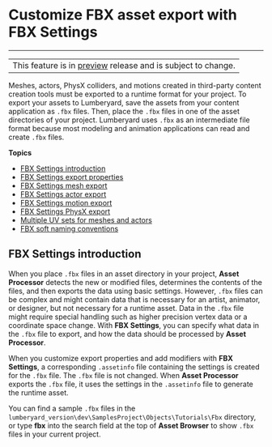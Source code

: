 # Customize FBX asset export with FBX Settings<a name="fbx-intro"></a>


****  

|  | 
| --- |
| This feature is in [preview](https://docs.aws.amazon.com/lumberyard/latest/userguide/ly-glos-chap.html#preview) release and is subject to change\.  | 

Meshes, actors, PhysX colliders, and motions created in third\-party content creation tools must be exported to a runtime format for your project\. To export your assets to Lumberyard, save the assets from your content application as `.fbx` files\. Then, place the `.fbx` files in one of the asset directories of your project\. Lumberyard uses `.fbx` as an intermediate file format because most modeling and animation applications can read and create `.fbx` files\. 

**Topics**
+ [FBX Settings introduction](#fbx-settings-intro)
+ [FBX Settings export properties](fbx-properties.md)
+ [FBX Settings mesh export](fbx-mesh-export.md)
+ [FBX Settings actor export](fbx-actor-export.md)
+ [FBX Settings motion export](fbx-motion-export.md)
+ [FBX Settings PhysX export](fbx-physx-export.md)
+ [Multiple UV sets for meshes and actors](fbx-multiple-uv-sets.md)
+ [FBX soft naming conventions](fbx-settings-soft-naming.md)

## FBX Settings introduction<a name="fbx-settings-intro"></a>

 When you place `.fbx` files in an asset directory in your project, **Asset Processor** detects the new or modified files, determines the contents of the files, and then exports the data using basic settings\. However, `.fbx` files can be complex and might contain data that is necessary for an artist, animator, or designer, but not necessary for a runtime asset\. Data in the `.fbx` file might require special handling such as higher precision vertex data or a coordinate space change\. With **FBX Settings**, you can specify what data in the `.fbx` file to export, and how the data should be processed by **Asset Processor**\. 

When you customize export properties and add modifiers with **FBX Settings**, a corresponding `.assetinfo` file containing the settings is created for the `.fbx` file\. The `.fbx` file is not changed\. When **Asset Processor** exports the `.fbx` file, it uses the settings in the `.assetinfo` file to generate the runtime asset\. 

You can find a sample `.fbx` files in the `lumberyard_version\dev\SamplesProject\Objects\Tutorials\Fbx` directory, or type **fbx** into the search field at the top of **Asset Browser** to show `.fbx` files in your current project\. 